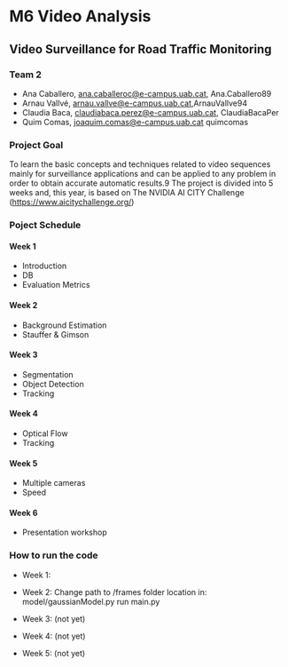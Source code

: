 # M6 Video Analysis

## Video Surveillance for Road Traffic Monitoring

### Team 2
- Ana Caballero, ana.caballeroc@e-campus.uab.cat, Ana.Caballero89
- Arnau Vallvé, arnau.vallve@e-campus.uab.cat,ArnauVallve94
- Claudia Baca, claudiabaca.perez@e-campus.uab.cat, ClaudiaBacaPer
- Quim Comas, joaquim.comas@e-campus.uab.cat quimcomas

###  Project Goal
To learn the basic concepts and techniques related to video sequences mainly for surveillance applications and can be applied to any problem in order to obtain accurate automatic results.9
The project is divided into 5 weeks and, this year, is based on The NVIDIA AI CITY Challenge (https://www.aicitychallenge.org/)

### Poject Schedule
#### Week 1
- Introduction
- DB
- Evaluation Metrics
#### Week 2
- Background Estimation 
- Stauffer & Gimson
#### Week 3
- Segmentation
- Object Detection
- Tracking
#### Week 4
- Optical Flow
- Tracking
#### Week 5
- Multiple cameras
- Speed
#### Week 6
- Presentation workshop

### How to run the code
- Week 1:

- Week 2: 
  Change path to /frames folder location in: model/gaussianModel.py
  run main.py

- Week 3: (not yet)
- Week 4: (not yet)
- Week 5: (not yet)

